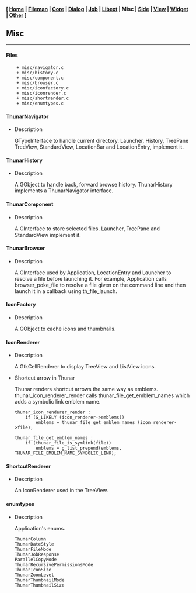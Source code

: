 <link href="../style.css" rel="stylesheet"></link>

**[ [Home](../index.html) | [Fileman](00-fileman.html) | [Core](01-core.html) | [Dialog](02-dialog.html) | [Job](03-job.html) | [Libext](04-libext.html) | Misc | [Side](06-side.html) | [View](07-view.html) | [Widget](08-widget.html) | [Other](99-other.html) ]**

## Misc

---

#### Files

```
    + misc/navigator.c
    + misc/history.c
    + misc/component.c
    + misc/browser.c
    + misc/iconfactory.c
    + misc/iconrender.c
    + misc/shortrender.c
    + misc/enumtypes.c
```


#### ThunarNavigator

* Description

    GTypeInterface to handle current directory. Launcher, History, TreePane
    TreeView, StandardView, LocationBar and LocationEntry, implement it.


#### ThunarHistory

* Description

    A GObject to handle back, forward browse history. ThunarHistory
    implements a ThunarNavigator interface.


#### ThunarComponent

* Description

    A GInterface to store selected files. Launcher, TreePane and StandardView
    implement it.


#### ThunarBrowser

* Description

    A GInterface used by Application, LocationEntry and Launcher to
    resolve a file before launching it. For example, Application calls
    browser_poke_file to resolve a file given on the command line and
    then launch it in a callback using th_file_launch.


#### IconFactory

* Description
    
    A GObject to cache icons and thumbnails.


#### IconRenderer

* Description

    A GtkCellRenderer to display TreeView and ListView icons.

* Shortcut arrow in Thunar
    
    Thunar renders shortcut arrows the same way as emblems.
    thunar_icon_renderer_render calls thunar_file_get_emblem_names which
    adds a symbolic link emblem name.
    
    ```
    thunar_icon_renderer_render :
        if (G_LIKELY (icon_renderer->emblems))
            emblems = thunar_file_get_emblem_names (icon_renderer->file);

    thunar_file_get_emblem_names :
        if (thunar_file_is_symlink(file))
            emblems = g_list_prepend(emblems, THUNAR_FILE_EMBLEM_NAME_SYMBOLIC_LINK);
    ```

#### ShortcutRenderer

* Description

    An IconRenderer used in the TreeView.


#### enumtypes

* Description
    
    Application's enums.

    ```
    ThunarColumn
    ThunarDateStyle
    ThunarFileMode
    ThunarJobResponse
    ParallelCopyMode
    ThunarRecursivePermissionsMode
    ThunarIconSize
    ThunarZoomLevel
    ThunarThumbnailMode
    ThunarThumbnailSize
    ```

<br>
<br>
<br>


